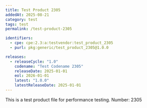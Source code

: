 ```yaml
---
title: Test Product 2305
addedAt: 2025-08-21
category: test
tags: test
permalink: /test-product-2305

identifiers:
  - cpe: cpe:2.3:a:testvendor:test_product_2305
  - purl: pkg:generic/test_product_2305@1.0.0

releases:
  - releaseCycle: "1.0"
    codename: "Test Codename 2305"
    releaseDate: 2025-01-01
    eol: 2026-01-01
    latest: "1.0.0"
    latestReleaseDate: 2025-01-01
---
```


This is a test product file for performance testing. Number: 2305
